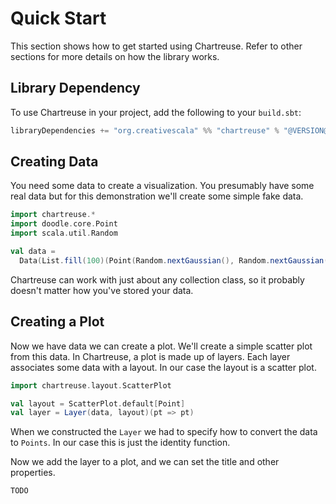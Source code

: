 # Quick Start

This section shows how to get started using Chartreuse. 
Refer to other sections for more details on how the library works.


## Library Dependency

To use Chartreuse in your project, add the following to your `build.sbt`:

```scala
libraryDependencies += "org.creativescala" %% "chartreuse" % "@VERSION@"
```


## Creating Data

You need some data to create a visualization.
You presumably have some real data but for this demonstration we'll create some simple fake data.

```scala mdoc:silent
import chartreuse.*
import doodle.core.Point
import scala.util.Random

val data =
  Data(List.fill(100)(Point(Random.nextGaussian(), Random.nextGaussian())))
```

Chartreuse can work with just about any collection class, so it probably doesn't matter how you've stored your data.


## Creating a Plot

Now we have data we can create a plot.
We'll create a simple scatter plot from this data.
In Chartreuse, a plot is made up of layers.
Each layer associates some data with a layout.
In our case the layout is a scatter plot.

```scala mdoc:silent
import chartreuse.layout.ScatterPlot

val layout = ScatterPlot.default[Point]
val layer = Layer(data, layout)(pt => pt)
```

When we constructed the `Layer` we had to specify how to convert the data to `Points`. 
In our case this is just the identity function.

Now we add the layer to a plot, and we can set the title and other properties.

```scala mdoc:silent 
TODO
```
